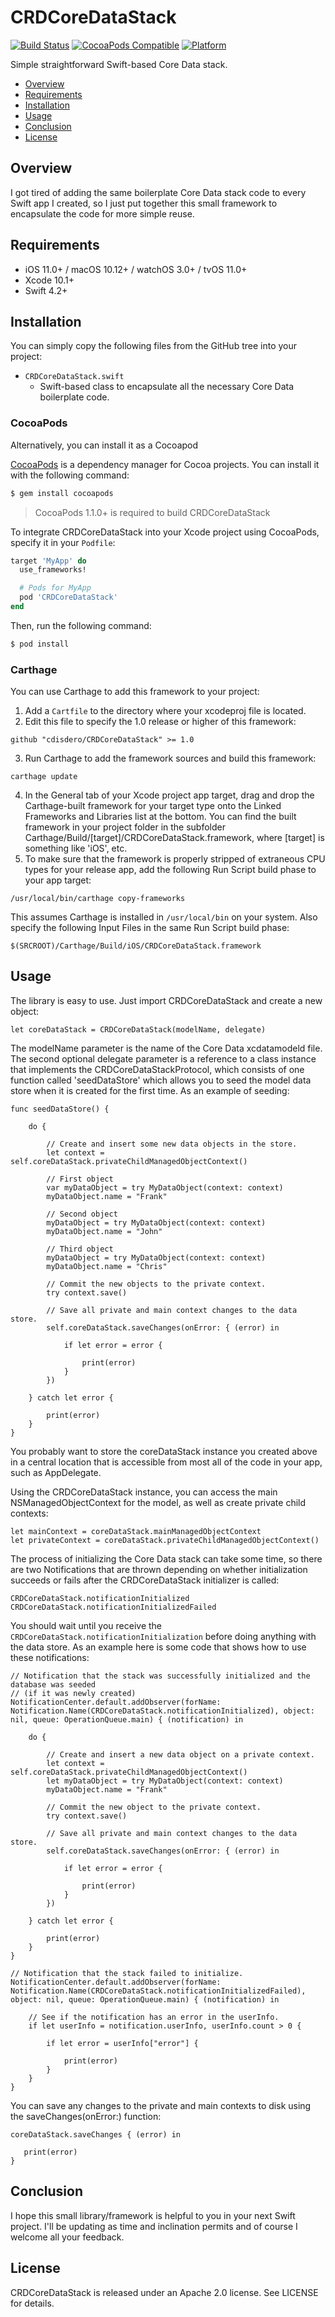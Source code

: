 # CRDCoreDataStack
[![Build Status](https://travis-ci.org/cdisdero/CRDCoreDataStack.svg?branch=master)](https://travis-ci.org/cdisdero/CRDCoreDataStack)
[![CocoaPods Compatible](https://img.shields.io/cocoapods/v/CRDCoreDataStack.svg)](https://img.shields.io/cocoapods/v/CRDCoreDataStack.svg)
[![Platform](https://img.shields.io/cocoapods/p/CRDCoreDataStack.svg?style=flat)](http://cocoadocs.org/docsets/CRDCoreDataStack)

Simple straightforward Swift-based Core Data stack.

- [Overview](#overview)
- [Requirements](#requirements)
- [Installation](#installation)
- [Usage](#usage)
- [Conclusion](#conclusion)
- [License](#license)

## Overview
I got tired of adding the same boilerplate Core Data stack code to every Swift app I created, so I just put together this small framework to encapsulate the code for more simple reuse.

## Requirements
- iOS 11.0+ / macOS 10.12+ / watchOS 3.0+ / tvOS 11.0+
- Xcode 10.1+
- Swift 4.2+

## Installation
You can simply copy the following files from the GitHub tree into your project:

  * `CRDCoreDataStack.swift`
    - Swift-based class to encapsulate all the necessary Core Data boilerplate code.

### CocoaPods
Alternatively, you can install it as a Cocoapod

[CocoaPods](http://cocoapods.org) is a dependency manager for Cocoa projects. You can install it with the following command:

```bash
$ gem install cocoapods
```

> CocoaPods 1.1.0+ is required to build CRDCoreDataStack

To integrate CRDCoreDataStack into your Xcode project using CocoaPods, specify it in your `Podfile`:

```ruby
target 'MyApp' do
  use_frameworks!

  # Pods for MyApp
  pod 'CRDCoreDataStack'
end
```

Then, run the following command:

```bash
$ pod install
```
### Carthage
You can use Carthage to add this framework to your project:
1. Add a `Cartfile` to the directory where your xcodeproj file is located.
2. Edit this file to specify the 1.0 release or higher of this framework:
```
github "cdisdero/CRDCoreDataStack" >= 1.0
```
3. Run Carthage to add the framework sources and build this framework:
```
carthage update
```
4. In the General tab of your Xcode project app target, drag and drop the Carthage-built framework for your target type onto the Linked Frameworks and Libraries list at the bottom.  You can find the built framework in your project folder in the subfolder Carthage/Build/[target]/CRDCoreDataStack.framework, where [target] is something like 'iOS', etc.
5. To make sure that the framework is properly stripped of extraneous CPU types for your release app, add the following Run Script build phase to your app target:
```
/usr/local/bin/carthage copy-frameworks
```
This assumes Carthage is installed in `/usr/local/bin` on your system.  Also specify the following Input Files in the same Run Script build phase:
```
$(SRCROOT)/Carthage/Build/iOS/CRDCoreDataStack.framework
```

## Usage
The library is easy to use.  Just import CRDCoreDataStack and create a new object:

```
let coreDataStack = CRDCoreDataStack(modelName, delegate)
```

The modelName parameter is the name of the Core Data xcdatamodeld file.  The second optional delegate parameter is a reference to a class instance that implements the CRDCoreDataStackProtocol, which consists of one function called 'seedDataStore' which allows you to seed the model data store when it is created for the first time.  As an example of seeding:

```
func seedDataStore() {

    do {

        // Create and insert some new data objects in the store.
        let context = self.coreDataStack.privateChildManagedObjectContext()
    
        // First object
        var myDataObject = try MyDataObject(context: context)
        myDataObject.name = "Frank"

        // Second object
        myDataObject = try MyDataObject(context: context)
        myDataObject.name = "John"

        // Third object
        myDataObject = try MyDataObject(context: context)
        myDataObject.name = "Chris"

        // Commit the new objects to the private context.
        try context.save()

        // Save all private and main context changes to the data store.
        self.coreDataStack.saveChanges(onError: { (error) in

            if let error = error {
            
                print(error)
            }
        })

    } catch let error {

        print(error)
    }
}

```

You probably want to store the coreDataStack instance you created above in a central location that is accessible from most all of the code in your app, such as AppDelegate.

Using the CRDCoreDataStack instance, you can access the main NSManagedObjectContext for the model, as well as create private child contexts:

```
let mainContext = coreDataStack.mainManagedObjectContext
let privateContext = coreDataStack.privateChildManagedObjectContext()

```
The process of initializing the Core Data stack can take some time, so there are two Notifications that are thrown depending on whether initialization succeeds or fails after the CRDCoreDataStack initializer is called:

```
CRDCoreDataStack.notificationInitialized
CRDCoreDataStack.notificationInitializedFailed
```

You should wait until you receive the `CRDCoreDataStack.notificationInitialization` before doing anything with the data store.  As an example here is some code that shows how to use these notifications:

```
// Notification that the stack was successfully initialized and the database was seeded
// (if it was newly created)
NotificationCenter.default.addObserver(forName: Notification.Name(CRDCoreDataStack.notificationInitialized), object: nil, queue: OperationQueue.main) { (notification) in

    do {

        // Create and insert a new data object on a private context.
        let context = self.coreDataStack.privateChildManagedObjectContext()
        let myDataObject = try MyDataObject(context: context)
        myDataObject.name = "Frank"
        
        // Commit the new object to the private context.
        try context.save()

        // Save all private and main context changes to the data store.
        self.coreDataStack.saveChanges(onError: { (error) in

            if let error = error {

                print(error)
            }
        })

    } catch let error {

        print(error)
    }
}

// Notification that the stack failed to initialize.
NotificationCenter.default.addObserver(forName: Notification.Name(CRDCoreDataStack.notificationInitializedFailed), object: nil, queue: OperationQueue.main) { (notification) in

    // See if the notification has an error in the userInfo.
    if let userInfo = notification.userInfo, userInfo.count > 0 {

        if let error = userInfo["error"] {

            print(error)
        }
    }
}

```

You can save any changes to the private and main contexts to disk using the saveChanges(onError:) function:

```
coreDataStack.saveChanges { (error) in

   print(error)
}

```

## Conclusion
I hope this small library/framework is helpful to you in your next Swift project.  I'll be updating as time and inclination permits and of course I welcome all your feedback.

## License
CRDCoreDataStack is released under an Apache 2.0 license. See LICENSE for details.
